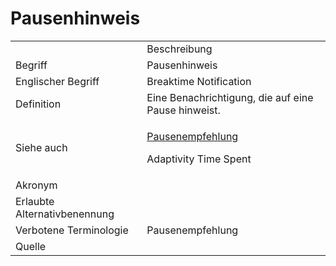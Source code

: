 # Pausenhinweis

<link-summary rel="summary"/>
<card-summary rel="summary"/>
<web-summary rel="summary"/>


<table>
    <tr>
        <td></td>
        <td>Beschreibung</td>
    </tr>
    <tr>
        <td>Begriff</td>
        <td>Pausenhinweis</td>
    </tr>
    <tr>
        <td>Englischer Begriff</td>
        <td>Breaktime Notification</td>
    </tr>
    <tr>
        <td>Definition</td>
        <td id="summary" >Eine Benachrichtigung, die auf eine Pause hinweist. 
            </td>
    </tr>  
    <tr>
        <td>Siehe auch</td>
        <td>
        <p>  <a href="Pausenempfehlung-GE.md">Pausenempfehlung</a></p>
        <p>Adaptivity Time Spent </p>
        </td>
    </tr>
    <tr>
        <td>Akronym</td>
        <td></td>
    </tr>
   <tr>
        <td>Erlaubte Alternativbenennung</td>
        <td></td>
    </tr>
   <tr>
        <td>Verbotene Terminologie</td>
        <td>Pausenempfehlung</td>
    </tr>
   <tr>
        <td>Quelle</td>
        <td></td>
    </tr>
</table>